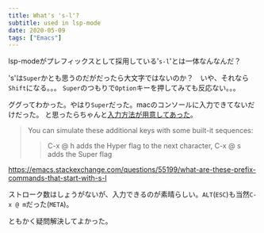 ```yaml
---
title: What's 's-l'?
subtitle: used in lsp-mode
date: 2020-05-09
tags: ["Emacs"]
---
```

lsp-modeがプレフィックスとして採用している'`s-l`'とは一体なんなんだ？

's'は`Super`かとも思うのだがだったら大文字ではないのか？　いや、それなら`Shift`になる。。。
`Super`のつもりで`Option`キーを押してみても反応ない。。。

ググってわかった。やはり`Super`だった。macのコンソールに入力できてないだけだった。
と思ったらちゃんと[入力方法が用意してあった](https://emacs.stackexchange.com/questions/55199/what-are-these-prefix-commands-that-start-with-s-l)。

> You can simulate these additional keys with some built-it sequences:
>>   C-x @ h adds the Hyper flag to the next character, C-x @ s adds the Super flag

https://emacs.stackexchange.com/questions/55199/what-are-these-prefix-commands-that-start-with-s-l

ストローク数はしょうがないが、入力できるのが素晴らしい。`ALT`(`ESC`)も当然`C-x @ m`だった(`META`)。

ともかく疑問解決してよかった。


